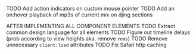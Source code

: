 TODO Add action indicators on custom mouse pointer
TODO Add an on:hover playback of mp3s of current mix on djing sections

AFTER IMPLEMENTING ALL COMPONENT ELEMENTS
TODO Extract common design language for all elements
TODO Figure out timeline delays (prob according to view heights aka. remove `rems`)
TODO Remove unnecessary `client:load` attributes
TODO Fix Safari http caching
